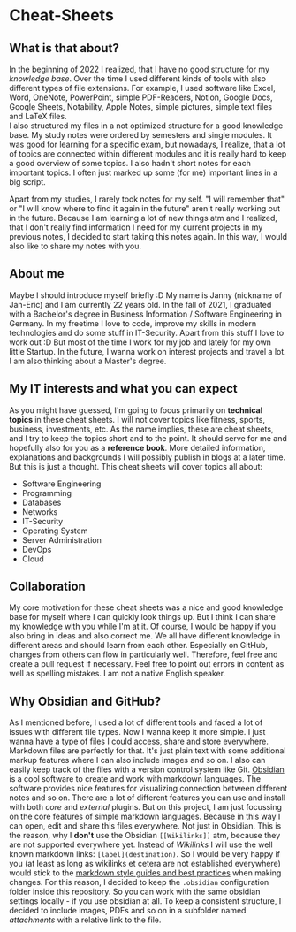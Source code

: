 # Cheat-Sheets
## What is that about?
In the beginning of 2022 I realized, that I have no good structure for my *knowledge base*. Over the time I used different kinds of tools with also different types of file extensions. For example, I used software like Excel, Word, OneNote, PowerPoint, simple PDF-Readers, Notion, Google Docs, Google Sheets, Notability, Apple Notes, simple pictures, simple text files and LaTeX files.  
I also structured my files in a not optimized structure for a good knowledge base. My study notes were ordered by semesters and single modules. It was good for learning for a specific exam, but nowadays, I realize, that a lot of topics are connected within different modules and it is really hard to keep a good overview of some topics. I also hadn't short notes for each important topics. I often just marked up some (for me) important lines in a big script.

Apart from my studies, I rarely took notes for my self. "I will remember that" or "I will know where to find it again in the future" aren't really working out in the future. 
Because I am learning a lot of new things atm and I realized, that I don't really find information I need for my current projects in my previous notes, I decided to start taking this notes again. In this way, I would also like to share my notes with you.

## About me
Maybe I should introduce myself briefly :D
My name is Janny (nickname of Jan-Eric) and I am currently 22 years old.
In the fall of 2021, I graduated with a Bachelor's degree in Business Information / Software Engineering in Germany.
In my freetime I love to code, improve my skills in modern technologies and do some stuff in IT-Security.
Apart from this stuff I love to work out :D
But most of the time I work for my job and lately for my own little Startup.
In the future, I wanna work on interest projects and travel a lot. I am also thinking about a Master's degree.

## My IT interests and what you can expect
As you might have guessed, I'm going to focus primarily on **technical topics** in these cheat sheets. I will not cover topics like fitness, sports, business, investments, etc.
As the name implies, these are cheat sheets, and I try to keep the topics short and to the point. It should serve for me and hopefully also for you as a **reference book**.
More detailed information, explanations and backgrounds I will possibly publish in blogs at a later time. But this is just a thought.
This cheat sheets will cover topics all about:
- Software Engineering
- Programming
- Databases
- Networks
- IT-Security
- Operating System
- Server Administration
- DevOps
- Cloud

## Collaboration
My core motivation for these cheat sheets was a nice and good knowledge base for myself where I can quickly look things up.
But I think I can share my knowledge with you while I'm at it. Of course, I would be happy if you also bring in ideas and also correct me. We all have different knowledge in different areas and should learn from each other. 
Especially on GitHub, changes from others can flow in particularly well. Therefore, feel free and create a pull request if necessary.
Feel free to point out errors in content as well as spelling mistakes. I am not a native English speaker.

## Why Obsidian and GitHub?
As I mentioned before, I used a lot of different tools and faced a lot of issues with different file types.
Now I wanna keep it more simple. I just wanna have a type of files I could access, share and store everywhere.
Markdown files are perfectly for that. It's just plain text with some additional markup features where I can also include images and so on.
I also can easily keep track of the files with a version control system like Git.
[Obsidian](https://obsidian.md/) is a cool software to create and work with markdown languages. The software provides nice features for visualizing connection between different notes and so on. There are a lot of different features you can use and install with both *core* and *external* plugins. 
But on this project, I am just focussing on the core features of simple markdown languages. Because in this way I can open, edit and share this files everywhere. Not just in Obsidian.
This is the reason, why I **don't** use the Obsidian `[[Wikilinks]]` atm, because they are not supported everywhere yet. Instead of *Wikilinks* I will use the well known markdown links: `[label](destination)`. 
So I would be very happy if you (at least as long as wikilinks et cetera are not established everywhere) would stick to the [markdown style guides and best practices](https://www.markdownguide.org/basic-syntax/) when making changes.
For this reason, I decided to keep the `.obsidian` configuration folder inside this repository.
So you can work with the same obsidian settings locally - if you use obsidian at all.
To keep a consistent structure, I decided to include images, PDFs and so on in a subfolder named *attachments* with a relative link to the file.
